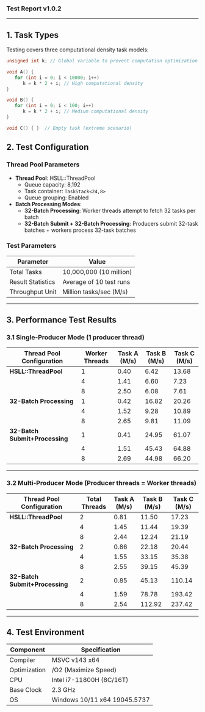 ### Test Report v1.0.2  

---

## 1. Task Types  
Testing covers three computational density task models:  

```cpp
unsigned int k; // Global variable to prevent computation optimization

void A() {  
   for (int i = 0; i < 10000; i++)  
      k = k * 2 + i; // High computational density
}  

void B() {  
   for (int i = 0; i < 100; i++)  
      k = k * 2 + i; // Medium computational density
}  

void C() { }  // Empty task (extreme scenario)
```

## 2. Test Configuration  

### Thread Pool Parameters  
- **Thread Pool**: HSLL::ThreadPool  
  - Queue capacity: 8,192  
  - Task container: `TaskStack<24,8>`  
  - Queue grouping: Enabled  
- **Batch Processing Modes**:  
  - **32-Batch Processing**: Worker threads attempt to fetch 32 tasks per batch  
  - **32-Batch Submit + 32-Batch Processing**: Producers submit 32-task batches + workers process 32-task batches  

### Test Parameters  
| Parameter         | Value                     |  
|-------------------|---------------------------|  
| Total Tasks       | 10,000,000 (10 million)   |  
| Result Statistics | Average of 10 test runs   |  
| Throughput Unit   | Million tasks/sec (M/s)   |  

---

## 3. Performance Test Results  
### 3.1 Single-Producer Mode (1 producer thread)  
| Thread Pool Configuration    | Worker Threads | Task A (M/s) | Task B (M/s) | Task C (M/s) |
|------------------------------|----------------|--------------|--------------|--------------|
| **HSLL::ThreadPool**         | 1              | 0.40         | 6.42         | 13.68        |
|                              | 4              | 1.41         | 6.60         | 7.23         |
|                              | 8              | 2.50         | 6.08         | 7.61         |
| **32-Batch Processing**      | 1              | 0.42         | 16.82        | 20.26        | 
|                              | 4              | 1.52         | 9.28         | 10.89        |
|                              | 8              | 2.65         | 9.81         | 11.09        |
| **32-Batch Submit+Processing** | 1              | 0.41         | 24.95        | 61.07        |
|                              | 4              | 1.51         | 45.43        | 64.88        |
|                              | 8              | 2.69         | 44.98        | 66.20        |
---

### 3.2 Multi-Producer Mode (Producer threads = Worker threads)  
| Thread Pool Configuration    | Total Threads | Task A (M/s) | Task B (M/s) | Task C (M/s) |
|------------------------------|---------------|--------------|--------------|--------------|
| **HSLL::ThreadPool**         | 2             | 0.81         | 11.50        | 17.23        |
|                              | 4             | 1.45         | 11.44        | 19.39        |
|                              | 8             | 2.44         | 12.24        | 21.19        |
| **32-Batch Processing**      | 2             | 0.86         | 22.18        | 20.44        | 
|                              | 4             | 1.55         | 33.15        | 35.38        |
|                              | 8             | 2.55         | 39.15        | 45.39        |
| **32-Batch Submit+Processing** | 2             | 0.85         | 45.13        | 110.14       |
|                              | 4             | 1.59         | 78.78        | 193.42       |
|                              | 8             | 2.54         | 112.92       | 237.42       |

---

## 4. Test Environment  
| Component    | Specification               |  
|--------------|-----------------------------|  
| Compiler     | MSVC v143 x64               |  
| Optimization | /O2 (Maximize Speed)        |  
| CPU          | Intel i7-11800H (8C/16T)    |  
| Base Clock   | 2.3 GHz                     |  
| OS           | Windows 10/11 x64 19045.5737|